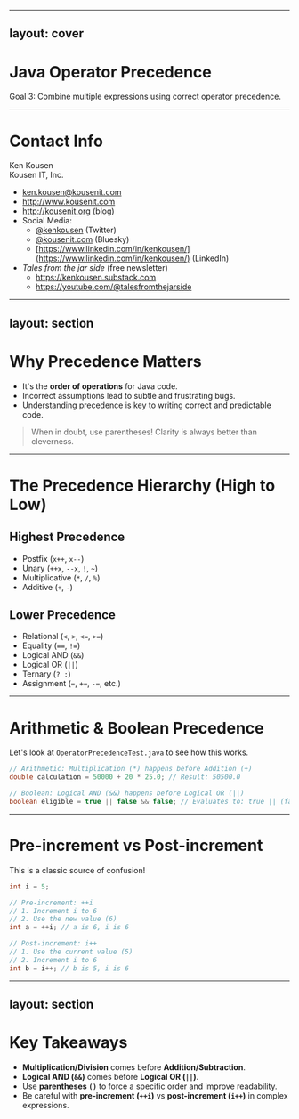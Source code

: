 
---
layout: cover
--- 

# Java Operator Precedence

<div class="pt-12">
  <span class="px-2 py-1 rounded">
    Goal 3: Combine multiple expressions using correct operator precedence.
  </span>
</div>

---

# Contact Info

Ken Kousen<br>
Kousen IT, Inc.

- ken.kousen@kousenit.com
- http://www.kousenit.com
- http://kousenit.org (blog)
- Social Media:
  - [@kenkousen](https://twitter.com/kenkousen) (Twitter)
  - [@kousenit.com](https://bsky.app/profile/kousenit.com) (Bluesky)
  - [https://www.linkedin.com/in/kenkousen/](https://www.linkedin.com/in/kenkousen/) (LinkedIn)
- *Tales from the jar side* (free newsletter)
  - https://kenkousen.substack.com
  - https://youtube.com/@talesfromthejarside

---
layout: section
---

# Why Precedence Matters

<v-clicks>

- It's the **order of operations** for Java code.
- Incorrect assumptions lead to subtle and frustrating bugs.
- Understanding precedence is key to writing correct and predictable code.

</v-clicks>

<div class="mt-8">
<v-click>

> When in doubt, use parentheses! Clarity is always better than cleverness.

</v-click>
</div>

---

# The Precedence Hierarchy (High to Low)

<div class="grid grid-cols-2 gap-8">

<div>

## **Highest Precedence**
- Postfix (`x++`, `x--`)
- Unary (`++x`, `--x`, `!`, `~`)
- Multiplicative (`*`, `/`, `%`)
- Additive (`+`, `-`)

</div>

<div>

## **Lower Precedence**  
- Relational (`<`, `>`, `<=`, `>=`)
- Equality (`==`, `!=`)
- Logical AND (`&&`)
- Logical OR (`||`)
- Ternary (`? :`)
- Assignment (`=`, `+=`, `-=`, etc.)

</div>

</div>

---

# Arithmetic & Boolean Precedence

Let's look at `OperatorPrecedenceTest.java` to see how this works.

```java
// Arithmetic: Multiplication (*) happens before Addition (+)
double calculation = 50000 + 20 * 25.0; // Result: 50500.0

// Boolean: Logical AND (&&) happens before Logical OR (||)
boolean eligible = true || false && false; // Evaluates to: true || (false) -> true
```

---

# Pre-increment vs Post-increment

This is a classic source of confusion!

```java
int i = 5;

// Pre-increment: ++i
// 1. Increment i to 6
// 2. Use the new value (6)
int a = ++i; // a is 6, i is 6

// Post-increment: i++
// 1. Use the current value (5)
// 2. Increment i to 6
int b = i++; // b is 5, i is 6
```

---
layout: section
---

# Key Takeaways

<v-clicks>

- **Multiplication/Division** comes before **Addition/Subtraction**.
- **Logical AND (`&&`)** comes before **Logical OR (`||`)**.
- Use **parentheses `()`** to force a specific order and improve readability.
- Be careful with **pre-increment (`++i`)** vs **post-increment (`i++`)** in complex expressions.

</v-clicks>
